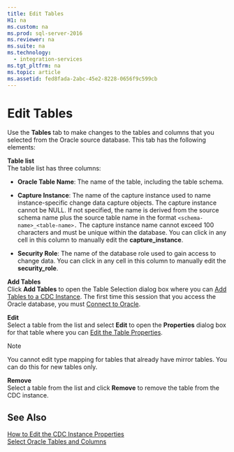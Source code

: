 ```yaml
---
title: Edit Tables
H1: na
ms.custom: na
ms.prod: sql-server-2016
ms.reviewer: na
ms.suite: na
ms.technology: 
  - integration-services
ms.tgt_pltfrm: na
ms.topic: article
ms.assetid: fed8fada-2abc-45e2-8228-0656f9c599cb
---
```

# Edit Tables
  Use the **Tables** tab to make changes to the tables and columns that you selected from the Oracle source database. This tab has the following elements:  
  
 **Table list**  
 The table list has three columns:  
  
-   **Oracle Table Name**: The name of the table, including the table schema.  
  
-   **Capture Instance**: The name of the capture instance used to name instance\-specific change data capture objects. The capture instance cannot be NULL. If not specified, the name is derived from the source schema name plus the source table name in the format `<schema-name>_<table-name>.` The capture instance name cannot exceed 100 characters and must be unique within the database. You can click in any cell in this column to manually edit the **capture\_instance**.  
  
-   **Security Role**: The name of the database role used to gain access to change data. You can click in any cell in this column to manually edit the **security\_role**.  
  
 **Add Tables**  
 Click **Add Tables** to open the Table Selection dialog box where you can [Add Tables to a CDC Instance](../../Topics/TopicNameContainA/Add-Tables-to-a-CDC-Instance.md). The first time this session that you access the Oracle database, you must [Connect to Oracle](../../Topics/TopicNameNotContainA/Connect-to-Oracle.md).  
  
 **Edit**  
 Select a table from the list and select **Edit** to open the **Properties** dialog box for that table where you can [Edit the Table Properties](../../Topics/TopicNameNotContainA/Edit-the-Table-Properties.md).  
  
> [!NOTE]  
>  You cannot edit type mapping for tables that already have mirror tables. You can do this for new tables only.  
  
 **Remove**  
 Select a table from the list and click **Remove** to remove the table from the CDC instance.  
  
## See Also  
 [How to Edit the CDC Instance Properties](../../Topics/TopicNameNotContainA/How-to-Edit-the-CDC-Instance-Properties.md)   
 [Select Oracle Tables and Columns](../../Topics/TopicNameNotContainA/Select-Oracle-Tables-and-Columns.md)  
  
  